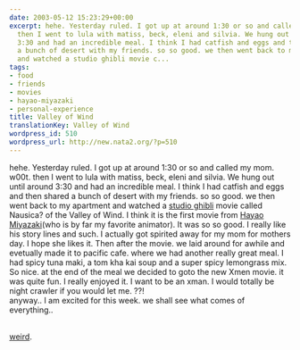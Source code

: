 ```yaml
---
date: 2003-05-12 15:23:29+00:00
excerpt: hehe. Yesterday ruled. I got up at around 1:30 or so and called my mom. w00t.
  then I went to lula with matiss, beck, eleni and silvia. We hung out until around
  3:30 and had an incredible meal. I think I had catfish and eggs and then shared
  a bunch of desert with my friends. so so good. we then went back to my apartment
  and watched a studio ghibli movie c...
tags:
- food
- friends
- movies
- hayao-miyazaki
- personal-experience
title: Valley of Wind
translationKey: Valley of Wind
wordpress_id: 510
wordpress_url: http://new.nata2.org/?p=510
---
```


hehe. Yesterday ruled. I got up at around 1:30 or so and called my mom. w00t. then I went to lula with matiss, beck, eleni and silvia. We hung out until around 3:30 and had an incredible meal. I think I had catfish and eggs and then shared a bunch of desert with my friends. so so good. we then went back to my apartment and watched a <a href="http://www.ntv.co.jp/ghibli/">studio ghibli</a> movie called Nausica? of the Valley of Wind. I think it is the first movie from <a href="http://www.nausicaa.net/miyazaki/">Hayao Miyazaki</a>(who is by far my favorite animator). It was so so good. I really like his story lines and such. I actually got spirited away for my mom for mothers day. I hope she likes it. Then after the movie. we laid around for awhile and evetually made it to pacific cafe. where we had another really great meal. I had spicy tuna maki, a tom kha kai soup and a super spicy lemongrass mix. So nice. at the end of the meal we decided to goto the new Xmen movie. it was quite fun. I really enjoyed it. I want to be an xman. I would totally be night crawler if you would let me. ??!
<br/>anyway.. I am excited for this week. we shall see what comes of everything.. 

<br/><a href="http://www.bostonphoenix.com/boston/news_features/top/features/documents/02877253.htm">weird</a>.